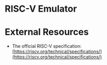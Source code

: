 # RISC-V Emulator

# External Resources
* The official RISC-V specification: [https://riscv.org/technical/specifications/](https://riscv.org/technical/specifications/)
